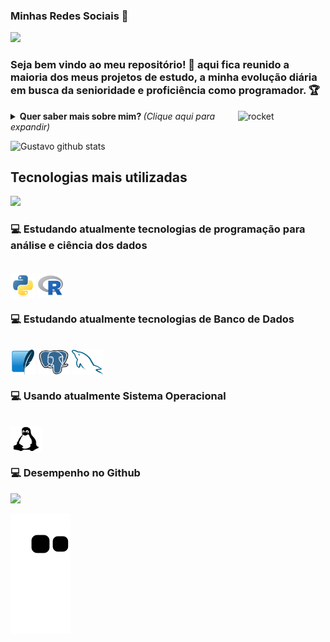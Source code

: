 ### Minhas Redes Sociais 👋

<div> 
  
  <a href="https://www.youtube.com/channel/UCWNTn43sTk87xllQuJkYR3w" target="_blank"><img src="https://img.shields.io/badge/-Youtube-%230077B5?style=for-the-badge&logo=youtube&logoColor=red" target="_blank"></a> 

</div>

### Seja bem vindo ao meu repositório! 👋 aqui fica reunido a maioria dos meus projetos de estudo, a minha evolução diária em busca da senioridade e proficiência como programador. 🏆
<a><img align="right" alt="rocket" height="120" width="140" src="https://media.giphy.com/media/jfF6mIPumEzN9QW0kL/giphy.gif"></a>
<details>
<summary> <b> Quer saber mais sobre mim? </b> <i>(Clique aqui para expandir)</i> </summary>
  
### 📖 Sobre mim

Estudando há mais de 2 anos na área de Desenvolvimento Web e Mobile, enxergo a TI como grande ponto de propulsão para o negócio. Tive a oportunidade de criar projetos acadêmicos e pessoais para aprimorar boas praticas de arquitetura no padrão MVC e procedural com a intenção de adquirir experiência e resolução de problemas com vários assuntos da vida.

</details>

![Gustavo github stats](https://github-readme-stats.vercel.app/api?username=ghdss-science&show_icons=true&theme=dark)

## Tecnologias mais utilizadas

 <div>
  <img height="180em" src="https://github-readme-stats.vercel.app/api/top-langs/?username=ghdss-science&layout=compact&langs_count=7&theme=dracula"/>
 </div>

### 💻 Estudando atualmente tecnologias de programação para análise e ciência dos dados

<div style="display: inline_block"><br> 
  
 <img align="center" alt="ghdss25-python" height="40" width="40" src="https://raw.githubusercontent.com/devicons/devicon/master/icons/python/python-original.svg">
  
 <img align="center" alt="ghdss25-php" height="40" width="40" src="https://raw.githubusercontent.com/devicons/devicon/master/icons/r/r-original.svg"> 

</div>

### 💻 Estudando atualmente tecnologias de Banco de Dados

<div style="display: inline_block"><br> 
  
   <img align="center" alt="ghdss25-sqlite" height="40" width="40" src="https://raw.githubusercontent.com/devicons/devicon/master/icons/sqlite/sqlite-original.svg">
   <img align="center" alt="ghdss25-postgresql" height="40" width="50" src="https://raw.githubusercontent.com/devicons/devicon/master/icons/postgresql/postgresql-original.svg">
   <img align="center" alt="ghdss25-mysql" height="40" width="50" src="https://raw.githubusercontent.com/devicons/devicon/master/icons/mysql/mysql-original.svg">
  
</div>

### 💻 Usando atualmente Sistema Operacional

<div style="display: inline_block"><br> 

  <img align="center" alt="ghdss25-Linux" height="40" width="50" src="https://raw.githubusercontent.com/devicons/devicon/master/icons/linux/linux-plain.svg">
</div>

  
### 💻 Desempenho no Github

<div>
  <img src="https://github-profile-summary-cards.vercel.app/api/cards/profile-details?username=ghdss-science&amp;theme=radical">
</div>


![Snake animation](https://github.com/rafaballerini/rafaballerini/blob/output/github-contribution-grid-snake.svg)
